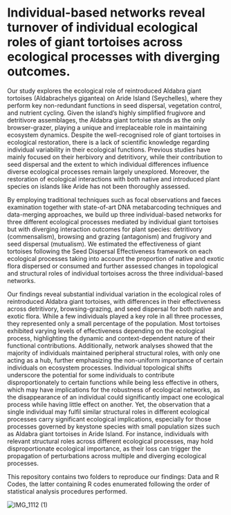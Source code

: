 # Individual-based networks reveal turnover of individual ecological roles of giant tortoises across ecological processes with diverging outcomes.

Our study explores the ecological role of reintroduced Aldabra giant tortoises (Aldabrachelys gigantea) on Aride Island (Seychelles), where they 
perform key non-redundant functions in seed dispersal, vegetation control, and nutrient cycling. Given the island’s highly simplified frugivore 
and detritivore assemblages, the Aldabra giant tortoise stands as the only browser-grazer, playing a unique and irreplaceable role in maintaining 
ecosystem dynamics. Despite the well-recognised role of giant tortoises in ecological restoration, there is a lack of scientific knowledge 
regarding individual variability in their ecological functions. Previous studies have mainly focused on their herbivory and detritivory, while their contribution to seed dispersal and the extent to which individual differences influence diverse ecological processes remain largely unexplored. Moreover, the restoration of ecological interactions with both native and introduced plant species on islands like Aride has not been thoroughly assessed.

By employing traditional techniques such as focal observations and faeces examination together with state-of-art DNA metabarcoding techniques and 
data-merging approaches, we build up three individual-based networks for three different ecological processes mediated by individual giant tortoises  but with diverging interaction outcomes for plant species: detritivory (commensalism), browsing and grazing (antagonism) and frugivory and seed dispersal (mutualism). We estimated the effectiveness of giant tortoises following the Seed Dispersal Effectiveness framework on each ecological processes taking into account the proportion of native and exotic flora dispersed or consumed and further assessed changes in topological and structural roles of  individual tortoises across the three individual-based networks. 

Our findings reveal substantial individual variation in the ecological roles of reintroduced Aldabra giant tortoises, with differences in their 
effectiveness across detritivory, browsing-grazing, and seed dispersal for both native and exotic flora. While a few individuals played a key role in all three processes, they represented only a small percentage of the population. Most tortoises exhibited varying levels of effectiveness depending on the ecological process, highlighting the dynamic and context-dependent nature of their functional contributions. Additionally, network analyses showed that  the majority of individuals maintained peripheral structural roles, with only one acting as a hub, further emphasizing the non-uniform importance of certain individuals on ecosystem processes. Individual topological shifts underscore the potential for some individuals to contribute disproportionately  to certain functions while being less effective in others, which may have implications for the robustness of ecological networks, as the disappearance of an individual could significantly impact one ecological process while having little effect on another. Yet, the observation that a single individual may fulfil similar structural roles in different ecological processes carry significant ecological implications, especially for those processes governed by keystone species with small population sizes such as Aldabra giant tortoises in Aride Island. For instance, individuals with relevant structural roles  across different ecological processes, may hold disproportionate ecological importance, as their loss can trigger the propagation of perturbations across  multiple and diverging ecological processes.

This repository contains two folders to reproduce our findings: Data and R Codes, the latter containing R codes enumerated following the order of statistical analysis procedures performed.

![IMG_1112 (1)](https://github.com/user-attachments/assets/184955df-7d9d-4119-99fe-bba78d243d5a)
